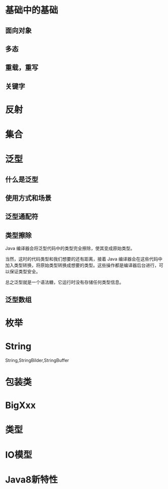 # 基础中的基础

## 面向对象

## 多态

## 重载，重写

## 关键字

# 反射

# 集合

# 泛型

<!--
https://www.cnblogs.com/coprince/p/8603492.html
https://juejin.cn/post/6844903456533135368#heading-17
https://cloud.tencent.com/developer/article/1033693
https://blog.csdn.net/briblue/article/details/76736356
-->

## 什么是泛型

## 使用方式和场景

## 泛型通配符

## 类型擦除

Java 编译器会将泛型代码中的类型完全擦除，使其变成原始类型。

当然，这时的代码类型和我们想要的还有距离，接着 Java 编译器会在这些代码中加入类型转换，将原始类型转换成想要的类型。这些操作都是编译器后台进行，可以保证类型安全。

总之泛型就是一个语法糖，它运行时没有存储任何类型信息。

## 泛型数组

# 枚举

# String

String,StringBilder,StringBuffer


# 包装类

# BigXxx

# 类型

# IO模型



# Java8新特性


